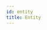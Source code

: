 ```yaml
---
id: entity
title: Entity
---
```


<!--
By now you should have enough some experience with `Entity`.
If not, refer to the "A Quick Look at Entity" section in the `Lenses` chapter.
Thus we can say the following about `Entity`.

<div class="callout callout-info">

An `Entity` is a simple structure that contains and manages two very
specific things:

- A `Position[A]` within the current search space of the problem
- A "state" that contains all addition data required by the `Entity`
  which is not managed by the `Position[A]`.

</div>

An `Enity` is used to represent a singular *thing* exploring the search space.
This *thing* changes from algorithm to algorithm.
[Gary][Link-Gary] gives a clear explanation in the following segment as to why CILib uses `Entity`.

<div class="callout callout-danger">

Within swarm intelligence, evolutionary computation and other, similar
algorithms, there is always a metaphor that the algorithm is based on.
Using this metaphor, the participants within the algorithm are also
appropriately named. For example, within a Particle Swarm Optimization (PSO),
the participants are referred to as Particles, with Individuals being
used in both Differential Evolution (DE) and Genetic Algorithms (GA).
Many other examples can easily be identified in available literature.

It is not practical to have several representations for a very similar
concept used within these algorithms. Based on experimentation within CIlib,
a common structure was identified that could be used to represent the
participants for these metaphor-based population based algorithms. We
refer, collectively, to these algorithm participants as `Entity` instances.

</div>

## Exploring The Entity Class

`Entity` has the following constructor:

- `Entity[S,A](state: S, pos: Position[A])`

Where...

- `S` is the type of the state that the `Entity` maintains.
- `A` is the type of the dimension element within a `Position[A]`.

### state

A we discussed before, the state of an `Entity` can be anything.
The result of this that there aren't any predefined functions to extract the state information from the `Entity`.
But! We just learnt about `Optics` in the last chapter.
Luckily CILib does have predefined `Optics` for where `S` is of type `Mem`.
However, if were to choose your own custom type for the state parameter, you can (and it's recommend) define your own `Optics` for the type.

### Individual

Now `Entity` is great for PSO algorithms because it is able to hold a state.
For genetic algorithms, however, you do not need a state.
Thus we could pass a `Unit` for the state to create an individual.

```scala mdoc:invisible
import cilib._
import spire.implicits.{eu => _, _}
import spire.math._
```
```scala mdoc:silent
val interval = Interval(-5.12,5.12)^3
val individual = Position.createPosition(interval).map(p => Entity((), p))
```

This is actually a type within the `GA` package called `Individual`.
We will look at it more when we get to the second part of the book.

## Entity Companion Object

By now we understand what is `Entity`.
And the companion object offers us a few methods.

```scala
implicit def entityEqual[S,A:scalaz.Equal]: scalaz.Equal[Entity[S,A]]

implicit def entityFitness[S,A]: Fitness[Entity[S,?],A]
```

### entityEqual

This `implicit` will determine if two `Entities` are equal.
This is useful for example in a DE where you would avoid selecting duplicate `Entities` when producing a trial vector.

### entityFitness

Used in places where retrieving the fitness of an `Entity`.
For example, in a tournament selection.


## Summary

We explored every aspect of `Entity`.
And to reiterate

<div class="callout callout-info">

An `Entity` is a simple structure that contains and manages two very
specific things:

- A `Position[A]` within the current search space of the problem
- A "state" that contains all addition data required by the `Entity`
  which is not managed by the `Position[A]`.

</div>

But wait! We were introduced to two things we had not seen before.
That being

- `Step`
- `Environment`

Now, if you are asking "What are those?"
Fear not as we find out in the next chapter of "A Guide to CILib"!
-->
